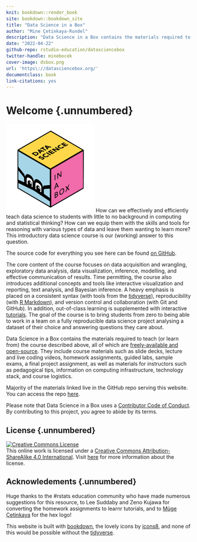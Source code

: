 ```yaml
---
knit: bookdown::render_book
site: bookdown::bookdown_site
title: "Data Science in a Box"
author: "Mine Çetinkaya-Rundel"
description: "Data Science in a Box contains the materials required to teach (or learn from) the course described above, all of which are freely-available and open-source."
date: "2022-04-22"
github-repo: rstudio-education/datasciencebox
twitter-handle: minebocek
cover-image: dsbox.png
url: 'https\://datasciencebox.org/'
documentclass: book
link-citations: yes
---
```


# Welcome {.unnumbered}

<img src="dsbox.png" class="cover" width="240" height="240"/> How can we effectively and efficiently teach data science to students with little to no background in computing and statistical thinking?
How can we equip them with the skills and tools for reasoning with various types of data and leave them wanting to learn more?
This introductory data science course is our (working) answer to this question.

The source code for everything you see here can be found [on GitHub](https://github.com/rstudio-education/datascience-box).

The core content of the course focuses on data acquisition and wrangling, exploratory data analysis, data visualization, inference, modelling, and effective communication of results.
Time permitting, the course also introduces additional concepts and tools like interactive visualization and reporting, text analysis, and Bayesian inference.
A heavy emphasis is placed on a consistent syntax (with tools from the [tidyverse](https://www.tidyverse.org/)), reproducibility (with [R Markdown](https://rmarkdown.rstudio.com/)), and version control and collaboration (with Git and GitHub).
In addition, out-of-class learning is supplemented with interactive [tutorials](https://rstudio.github.io/learnr/).
The goal of the course is to bring students from zero to being able to work in a team on a fully reproducible data science project analysing a dataset of their choice and answering questions they care about.

Data Science in a Box contains the materials required to teach (or learn from) the course described above, all of which are [freely-available and open-source](https://github.com/rstudio-education/datascience-box/blob/master/LICENSE.md).
They include course materials such as slide decks, lecture and live coding videos, homework assignments, guided labs, sample exams, a final project assignment, as well as materials for instructors such as pedagogical tips, information on computing infrastructure, technology stack, and course logistics.

Majority of the materials linked live in the GitHub repo serving this website.
You can access the repo [here](https://github.com/rstudio-education/datascience-box).

Please note that Data Science in a Box uses a [Contributor Code of Conduct](https://contributor-covenant.org/version/2/0/CODE_OF_CONDUCT.html).
By contributing to this project, you agree to abide by its terms.

## License {.unnumbered}

<a rel="license" href="https://creativecommons.org/licenses/by-sa/4.0/"><img src="https://licensebuttons.net/l/by-sa/4.0/88x31.png" alt="Creative Commons License" style="border-width:0"/></a><br />This online work is licensed under a <a rel="license" href="https://creativecommons.org/licenses/by-sa/4.0/">Creative Commons Attribution-ShareAlike 4.0 International</a>.
Visit [here](https://github.com/rstudio-education/datascience-box/blob/master/LICENSE.md) for more information about the license.

## Acknowledements {.unnumbered}

Huge thanks to the \#rstats education community who have made numerous suggestions for this resource, to Lee Suddaby and Zeno Kujawa for converting the homework assignments to learnr tutorials, and to [Müge Çetinkaya](http://muge.fr/) for the hex logo!

This website is built with [bookdown](https://bookdown.org/), the lovely icons by [icons8](http://icons8.com/), and none of this would be possible without the [tidyverse](https://tidyverse.org/).
